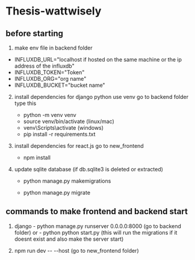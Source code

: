 # Thesis-wattwisely

## before starting
1. make env file in backend folder
- INFLUXDB_URL="localhost if hosted on the same machine or the ip address of the influxdb"
- INFLUXDB_TOKEN="Token"
- INFLUXDB_ORG="org name"
- INFLUXDB_BUCKET="bucket name"

2. install dependencies for django python use venv go to backend folder type this 
    - python -m venv venv
    - source venv/bin/activate (linux/mac)
    - venv\Scripts\activate (windows)
    - pip install -r requirements.txt

3. install dependencies for react.js go to new_frontend
    - npm install

4. update sqlite database (if db.sqlite3 is deleted or extracted)

    - python manage.py makemigrations

    - python manage.py migrate

## commands to make frontend and backend start

1. django - python manage.py runserver 0.0.0.0:8000 (go to backend folder)
                or 
          - python python start.py (this will run the migrations if it doesnt exist and also make the server start)

2. npm run dev -- --host (go to new_frontend folder)



